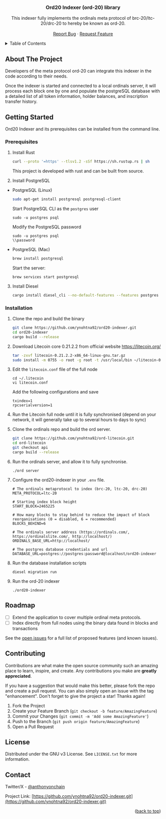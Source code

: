 <!-- PROJECT LOGO -->
<div align="center">
  <h3 align="center">Ord20 Indexer (ord-20) library</h3>

  <p align="center">
    This indexer fully implements the ordinals meta protocol of brc-20/ltc-20/drc-20 to hereby be known as ord-20.
    <br />
    <br />
    <a href="https://github.com/ynohtna92/ord20-indexer/issues">Report Bug</a>
    ·
    <a href="https://github.com/ynohtna92/ord20-indexer/issues">Request Feature</a>
  </p>
</div>

<!-- TABLE OF CONTENTS -->
<details>
  <summary>Table of Contents</summary>
  <ol>
    <li>
      <a href="#about-the-project">About The Project</a>
    </li>
    <li>
      <a href="#getting-started">Getting Started</a>
      <ul>
        <li><a href="#prerequisites">Prerequisites</a></li>
        <li><a href="#installation">Installation</a></li>
      </ul>
    </li>
    <li><a href="#roadmap">Roadmap</a></li>
    <li><a href="#contributing">Contributing</a></li>
    <li><a href="#license">License</a></li>
    <li><a href="#contact">Contact</a></li>
  </ol>
</details>

<!-- ABOUT THE PROJECT -->
## About The Project

Developers of the meta protocol ord-20 can integrate this indexer in the code according to their needs.

Once the indexer is started and connected to a local ordinals server, it will process each block one by one and populate the postgreSQL database with a detailed list of all token information, holder balances, and inscription transfer history.

<!-- GETTING STARTED -->
## Getting Started
Ord20 Indexer and its prerequisites can be installed from the command line.

### Prerequisites
1. Install Rust
    ```sh
    curl --proto '=https' --tlsv1.2 -sSf https://sh.rustup.rs | sh
    ```
    This project is developed with rust and can be built from source.

2. Install PostgreSQL
* PostgreSQL (Linux)
  ```sh
  sudo apt-get install postgresql postgresql-client
  ```
  Start PostgreSQL CLI as the `postgres` user
  ```
  sudo -u postgres psql
  ```
  Modify the PostgreSQL password
  ```
  sudo -u postgres psql
  \\password
  ```
* PostgreSQL (Mac)
  ```sh
  brew install postgresql
  ```
  Start the server:
  ```
  brew services start postgresql
  ```

3. Install Diesel
    ```sh
   cargo install diesel_cli --no-default-features --features postgres
   ```

### Installation

1. Clone the repo and build the binary
   ```sh
   git clone https://github.com/ynohtna92/ord20-indexer.git
   cd ord20-indexer
   cargo build --release
   ```

2. Download Litecoin core 0.21.2.2 from official website https://litecoin.org/
    ```sh
    tar -zxvf litecoin-0.21.2.2-x86_64-linux-gnu.tar.gz
    sudo install -m 0755 -o root -g root -t /usr/local/bin ~/litecoin-0.21.2.2/bin/*
    ```

3. Edit the `litecoin.conf` file of the full node
    ```
    cd ~/.litecoin
    vi litecoin.conf
    ```
    Add the following configurations and save
    ```
    txindex=1
    rpcserialversion=1
    ```

5. Run the Litecoin full node until it is fully synchronised (depend on your network, it will generally take up to several hours to days to sync)

6. Clone the ordinals repo and build the ord server.
    ```sh
    git clone https://github.com/ynohtna92/ord-litecoin.git
    cd ord-litecoin
    git checkout api
    cargo build --release
    ```

7. Run the ordinals server, and allow it to fully synchronise.
    ```
    ./ord server
    ```

8. Configure the ord20-indexer in your `.env` file.
    ```
    # The ordinals metaprotocol to index (brc-20, ltc-20, drc-20)
    META_PROTOCOL=ltc-20
    
    # Starting index block height
    START_BLOCK=2465225
    
    # How many blocks to stay behind to reduce the impact of block reorganisations (0 = disabled, 6 = recommended)
    BLOCKS_BEHIND=6
    
    # The ordinals server address (https://ordinals.com/, https://ordinalslite.com/, http://localhost/)
    ORDINALS_BASE_URL=http://localhost/
    
    # The postgres database credentials and url
    DATABASE_URL=postgres://postgres:password@localhost/ord20-indexer
    ```

9. Run the database installation scripts
    ```
    diesel migration run
    ```

10. Run the ord-20 indexer
    ```
    ./ord20-indexer
    ```

<!-- ROADMAP -->
## Roadmap

- [ ] Extend the application to cover multiple ordinal meta protocols.
- [ ] Index directly from full nodes using the binary data found in blocks and transactions

See the [open issues](https://github.com/ynohtna92/ord20-indexer/issues) for a full list of proposed features (and known issues).

<!-- CONTRIBUTING -->
## Contributing

Contributions are what make the open source community such an amazing place to learn, inspire, and create. Any contributions you make are **greatly appreciated**.

If you have a suggestion that would make this better, please fork the repo and create a pull request. You can also simply open an issue with the tag "enhancement".
Don't forget to give the project a star! Thanks again!

1. Fork the Project
2. Create your Feature Branch (`git checkout -b feature/AmazingFeature`)
3. Commit your Changes (`git commit -m 'Add some AmazingFeature'`)
4. Push to the Branch (`git push origin feature/AmazingFeature`)
5. Open a Pull Request

<!-- LICENSE -->
## License

Distributed under the GNU v3 License. See `LICENSE.txt` for more information.

<!-- CONTACT -->
## Contact

Twitter/X - [@anthonyonchain](https://twitter.com/anthonyonchain)

Project Link: [https://github.com/ynohtna92/ord20-indexer.git](https://github.com/ynohtna92/ord20-indexer.git)

<p align="right">(<a href="#readme-top">back to top</a>)</p>